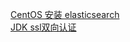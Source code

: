 [CentOS 安装 elasticsearch](https://vencc.github.io/docs/elasticsearch)  
[JDK ssl双向认证](https://vencc.github.io/docs/ssl)  
